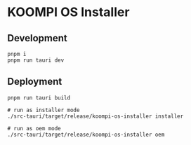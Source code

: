 # KOOMPI OS Installer

## Development

```
pnpm i
pnpm run tauri dev
```

## Deployment

```
pnpm run tauri build

# run as installer mode
./src-tauri/target/release/koompi-os-installer installer

# run as oem mode
./src-tauri/target/release/koompi-os-installer oem
```
